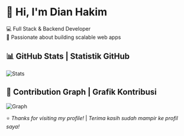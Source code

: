 # 👋 Hi, I'm Dian Hakim  

💻 Full Stack & Backend Developer  
🚀 Passionate about building scalable web apps  



## 📊 GitHub Stats | Statistik GitHub
![Stats](https://github-readme-stats.vercel.app/api?username=Limitlessz7&show_icons=true&theme=tokyonight&hide_border=true)



## 🌱 Contribution Graph | Grafik Kontribusi
![Graph](https://github-readme-activity-graph.vercel.app/graph?username=Limitlessz7&bg_color=0d1117&color=ffffff&line=00e676&point=ffffff&area=true&hide_border=true)


⭐️ *Thanks for visiting my profile!* | *Terima kasih sudah mampir ke profil saya!*


<!--
**Limitlessz7/Limitlessz7** is a ✨ _special_ ✨ repository because its `README.md` (this file) appears on your GitHub profile.

Here are some ideas to get you started:

- 🔭 I’m currently working on ...
- 🌱 I’m currently learning ...
- 👯 I’m looking to collaborate on ...
- 🤔 I’m looking for help with ...
- 💬 Ask me about ...
- 📫 How to reach me: ...
- 😄 Pronouns: ...
- ⚡ Fun fact: ...
-->
